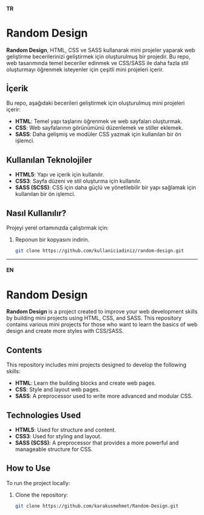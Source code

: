 #### TR
# Random Design

**Random Design**, HTML, CSS ve SASS kullanarak mini projeler yaparak web geliştirme becerilerinizi geliştirmek için oluşturulmuş bir projedir. Bu repo, web tasarımında temel beceriler edinmek ve CSS/SASS ile daha fazla stil oluşturmayı öğrenmek isteyenler için çeşitli mini projeleri içerir.

## İçerik

Bu repo, aşağıdaki becerileri geliştirmek için oluşturulmuş mini projeleri içerir:

- **HTML**: Temel yapı taşlarını öğrenmek ve web sayfaları oluşturmak.
- **CSS**: Web sayfalarının görünümünü düzenlemek ve stiller eklemek.
- **SASS**: Daha gelişmiş ve modüler CSS yazmak için kullanılan bir ön işlemci.

## Kullanılan Teknolojiler

- **HTML5**: Yapı ve içerik için kullanılır.
- **CSS3**: Sayfa düzeni ve stil oluşturma için kullanılır.
- **SASS (SCSS)**: CSS için daha güçlü ve yönetilebilir bir yapı sağlamak için kullanılan bir ön işlemci.

## Nasıl Kullanılır?

Projeyi yerel ortamınızda çalıştırmak için:

1. Reponun bir kopyasını indirin.
   ```bash
   git clone https://github.com/kullaniciadiniz/random-design.git
---
#### EN
# Random Design

**Random Design** is a project created to improve your web development skills by building mini projects using HTML, CSS, and SASS. This repository contains various mini projects for those who want to learn the basics of web design and create more styles with CSS/SASS.

## Contents

This repository includes mini projects designed to develop the following skills:

- **HTML**: Learn the building blocks and create web pages.
- **CSS**: Style and layout web pages.
- **SASS**: A preprocessor used to write more advanced and modular CSS.

## Technologies Used

- **HTML5**: Used for structure and content.
- **CSS3**: Used for styling and layout.
- **SASS (SCSS)**: A preprocessor that provides a more powerful and manageable structure for CSS.

## How to Use

To run the project locally:

1. Clone the repository:
   ```bash
   git clone https://github.com/karakusmehmet/Random-Design.git
